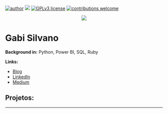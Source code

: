 [![author](https://img.shields.io/badge/author-carlosfab-red.svg)](https://www.linkedin.com/in/gabriellesilvano) [![](https://img.shields.io/badge/python-3.7+-blue.svg)](https://www.python.org/downloads/release/python-365/) [![GPLv3 license](https://img.shields.io/badge/License-GPLv3-blue.svg)](http://perso.crans.org/besson/LICENSE.html) [![contributions welcome](https://img.shields.io/badge/contributions-welcome-brightgreen.svg?style=flat)](https://github.com/carlosfab/data_science/issues)

<p align="center">
  <img src="banner.png" >
</p>

# Gabi Silvano


**Background in:** Python, Power BI, SQL, Ruby

**Links:**
* [Blog](http://www.gabisilvano.com)
* [LinkedIn](https://www.linkedin.com/in/gabriellesilvano)
* [Medium](https://www.medium.com)


## Projetos:


---


